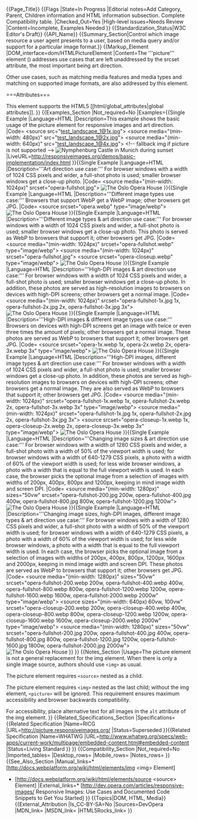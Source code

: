 {{Page_Title}}
{{Flags
|State=In Progress
|Editorial notes=Add Category, Parent,  Children information and HTML information subsection. Complete Compatibility table.
|Checked_Out=Yes
|High-level issues=Needs Review
|Content=Incomplete, Examples Needed
}}
{{Standardization_Status|W3C Editor's Draft}}
{{API_Name}}
{{Summary_Section|Control which image resource a user agent presents to a user, based on media query and/or support for a particular image format.}}
{{Markup_Element
|DOM_interface=dom/HTMLPictureElement
|Content=The '''picture''' element (<code><picture></code>) addresses use cases that are left unaddressed by the srcset attribute, the most important being art direction. 

Other use cases, such as matching media features and media types and matching on supported image formats, are also addressed by this element.

===Attributes===

This element supports the HTML5 [[html/global_attributes|global attributes]].
}}
{{Examples_Section
|Not_required=No
|Examples={{Single Example
|Language=HTML
|Description=This example shows the basic usage of the picture element for responsive images and art direction.
|Code=<picture>
  &lt;source src="test_landscape_1@1x.jpg">
  &lt;source media="(min-width: 480px)" src="test_landscape_1@2x.jpg">
  &lt;source media="(min-width: 640px)" src="test_landscape_1@4x.jpg">
  &lt;!-- fallback img if picture is not supported -->
  <img src="test_landscape_1@2x.jpg" alt="Nymphenburg Castle in Munich during sunset">
</picture>
|LiveURL=http://responsiveimages.org/demos/basic-implementation/index.html
}}{{Single Example
|Language=HTML
|Description='''Art direction use case:''' For browser windows with a width of 1024 CSS pixels and wider, a full-shot photo is used; smaller browser windows get a close-up photo.
|Code=<picture>
  &lt;source
    media="(min-width: 1024px)"
    srcset="opera-fullshot.jpg">
<img
  src="opera-closeup.jpg" alt="The Oslo Opera House">
</picture>
}}{{Single Example
|Language=HTML
|Description='''Different image types use case:''' Browsers that support WebP get a WebP image; other browsers get JPG.
|Code=<picture>
  &lt;source
    srcset="opera.webp"
    type="image/webp">
    <img
      src="opera.jpg" alt="The Oslo Opera House">
</picture>
}}{{Single Example
|Language=HTML
|Description='''Different image types & art direction use case:''' For browser windows with a width of 1024 CSS pixels and wider, a full-shot photo is used; smaller browser windows get a close-up photo. This photo is served as WebP to browsers that support it; other browsers get JPG.
|Code=<picture>
  &lt;source
    media="(min-width: 1024px)"
    srcset="opera-fullshot.webp"
    type="image/webp">
  &lt;source
    media="(min-width: 1024px)"
    srcset="opera-fullshot.jpg">
  &lt;source
    srcset="opera-closeup.webp"
    type="image/webp">
  <img
    src="opera-closeup.jpg" alt="The Oslo Opera House">
</picture>
}}{{Single Example
|Language=HTML
|Description='''High-DPI images & art direction use case:''' For browser windows with a width of 1024 CSS pixels and wider, a full-shot photo is used; smaller browser windows get a close-up photo. In addition, these photos are served as high-resolution images to browsers on devices with high-DPI screens; other browsers get a normal image.
|Code=<picture>
  &lt;source
    media="(min-width: 1024px)"
    srcset="opera-fullshot-1x.jpg 1x, opera-fullshot-2x.jpg 2x, opera-fullshot-3x.jpg 3x">
  <img
    src="opera-closeup-1x.jpg" alt="The Oslo Opera House"
   srcset="opera-closeup-2x.jpg 2x, opera-closeup-3x.jpg 3x">
</picture>
}}{{Single Example
|Language=HTML
|Description='''High-DPI images & different image types use case:''' Browsers on devices with high-DPI screens get an image with twice or even three times the amount of pixels; other browsers get a normal image. These photos are served as WebP to browsers that support it; other browsers get JPG.
|Code=<picture>
  &lt;source
    srcset="opera-1x.webp 1x, opera-2x.webp 2x, opera-3x.webp 3x"
    type="image/webp">
  <img
    src="opera-1x.jpg" alt="The Oslo Opera House"
    srcset="opera-2x.jpg 2x, opera-3x.jpg 3x">
</picture>
}}{{Single Example
|Language=HTML
|Description='''High-DPI images, different image types & art direction use case:''' For browser windows with a width of 1024 CSS pixels and wider, a full-shot photo is used; smaller browser windows get a close-up photo. In addition, these photos are served as high-resolution images to browsers on devices with high-DPI screens; other browsers get a normal image. They are also served as WebP to browsers that support it; other browsers get JPG.
|Code=<picture>
  &lt;source
    media="(min-width: 1024px)"
    srcset="opera-fullshot-1x.webp 1x, opera-fullshot-2x.webp 2x, opera-fullshot-3x.webp 3x"
    type="image/webp">
  &lt;source
    media="(min-width: 1024px)"
    srcset="opera-fullshot-1x.jpg 1x, opera-fullshot-2x.jpg 2x, opera-fullshot-3x.jpg 3x">
  &lt;source
    srcset="opera-closeup-1x.webp 1x, opera-closeup-2x.webp 2x, opera-closeup-3x.webp 3x"
    type="image/webp">
  <img
    src="opera-closeup-1x.jpg"
    alt="The Oslo Opera House"
    srcset="opera-closeup-2x.jpg 2x, opera-closeup-3x.jpg 3x">
</picture>
}}{{Single Example
|Language=HTML
|Description='''Changing image sizes & art direction use case:''' For browser windows with a width of 1280 CSS pixels and wider, a full-shot photo with a width of 50% of the viewport width is used; for browser windows with a width of 640-1279 CSS pixels, a photo with a width of 60% of the viewport width is used; for less wide browser windows, a photo with a width that is equal to the full viewport width is used. In each case, the browser picks the optional image from a selection of images with widths of 200px, 400px, 800px and 1200px, keeping in mind image width and screen DPI.
|Code=<picture>
  &lt;source
    media="(min-width: 1280px)"
    sizes="50vw"
    srcset="opera-fullshot-200.jpg 200w, opera-fullshot-400.jpg 400w, opera-fullshot-800.jpg 800w, opera-fullshot-1200.jpg 1200w">
  <img
    src="opera-fallback.jpg"
    alt="The Oslo Opera House"
    sizes="(min-width: 640px) 60vw, 100vw"
    srcset="opera-closeup-200.jpg 200w, opera-closeup-400.jpg 400w, opera-closeup-800.jpg 800w, opera-closeup-1200.jpg 1200w">
</picture>
}}{{Single Example
|Language=HTML
|Description='''Changing image sizes, high-DPI images, different image types & art direction use case:''' For browser windows with a width of 1280 CSS pixels and wider, a full-shot photo with a width of 50% of the viewport width is used; for browser windows with a width of 640-1279 CSS pixels, a photo with a width of 60% of the viewport width is used; for less wide browser windows, a photo with a width that is equal to the full viewport width is used. In each case, the browser picks the optional image from a selection of images with widths of 200px, 400px, 800px, 1200px, 1600px and 2000px, keeping in mind image width and screen DPI. These photos are served as WebP to browsers that support it; other browsers get JPG.
|Code=<picture>
  &lt;source
    media="(min-width: 1280px)"
    sizes="50vw"
    srcset="opera-fullshot-200.webp 200w,
        opera-fullshot-400.webp 400w,
        opera-fullshot-800.webp 800w,
        opera-fullshot-1200.webp 1200w,
        opera-fullshot-1600.webp 1600w,
        opera-fullshot-2000.webp 2000w"
    type="image/webp">
  &lt;source
    sizes="(min-width: 640px) 60vw, 100vw"
    srcset="opera-closeup-200.webp 200w,
        opera-closeup-400.webp 400w,
        opera-closeup-800.webp 800w,
        opera-closeup-1200.webp 1200w,
        opera-closeup-1600.webp 1600w,
        opera-closeup-2000.webp 2000w"
    type="image/webp">
  &lt;source
    media="(min-width: 1280px)"
    sizes="50vw"
    srcset="opera-fullshot-200.jpg 200w,
        opera-fullshot-400.jpg 400w,
        opera-fullshot-800.jpg 800w,
        opera-fullshot-1200.jpg 1200w,
        opera-fullshot-1600.jpg 1800w,
        opera-fullshot-2000.jpg 2000w">
  <img
    src="opera-fallback.jpg" alt="The Oslo Opera House"
    sizes="(min-width: 640px) 60vw, 100vw"
    srcset="opera-closeup-200.jpg 200w,
        opera-closeup-400.jpg 400w,
        opera-closeup-800.jpg 800w,
        opera-closeup-1200.jpg 1200w,
        opera-closeup-1600.jpg 1600w,
        opera-closeup-2000.jpg 2000w">
</picture>
}}
}}
{{Notes_Section
|Usage=The picture element is not a general replacement for the img element. When there is only a single image source, authors should use <code>&lt;img&gt;</code> as usual.

The picture element requires <code>&lt;source&gt;</code> nested as a child.

The picture element requires <code>&lt;img&gt;</code> nested as the last child; without the img element, <code>&lt;picture&gt;</code> will be ignored. This requirement ensures maximum accessibility and browser backwards compatibility.

For accessibility, place alternative text for all images in the <code>alt</code> attribute of the img element.
}}
{{Related_Specifications_Section
|Specifications={{Related Specification
|Name=RICG
|URL=http://picture.responsiveimages.org/
|Status=Superseded
}}{{Related Specification
|Name=WHATWG
|URL=http://www.whatwg.org/specs/web-apps/current-work/multipage/embedded-content.html#embedded-content
|Status=Living Standard
}}
}}
{{Compatibility_Section
|Not_required=No
|Imported_tables=
|Desktop_rows=
|Mobile_rows=
|Notes_rows=
}}
{{See_Also_Section
|Manual_links=* [http://docs.webplatform.org/wiki/html/elements/img &lt;img&gt; Element]
* [http://docs.webplatform.org/wiki/html/elements/source &lt;source&gt; Element]
|External_links=* [http://dev.opera.com/articles/responsive-images/ Responsive Images: Use Cases and Documented Code Snippets to Get You Started]
}}
{{Topics|DOM, HTML, Media}}
{{External_Attribution
|Is_CC-BY-SA=No
|Sources=DevOpera
|MDN_link=
|MSDN_link=
|HTML5Rocks_link=
}}